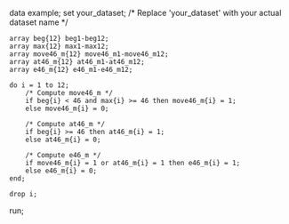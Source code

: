 data example;
    set your_dataset; /* Replace 'your_dataset' with your actual dataset name */

    array beg{12} beg1-beg12;
    array max{12} max1-max12;
    array move46_m{12} move46_m1-move46_m12;
    array at46_m{12} at46_m1-at46_m12;
    array e46_m{12} e46_m1-e46_m12;

    do i = 1 to 12;
        /* Compute move46_m */
        if beg{i} < 46 and max{i} >= 46 then move46_m{i} = 1;
        else move46_m{i} = 0;

        /* Compute at46_m */
        if beg{i} >= 46 then at46_m{i} = 1;
        else at46_m{i} = 0;

        /* Compute e46_m */
        if move46_m{i} = 1 or at46_m{i} = 1 then e46_m{i} = 1;
        else e46_m{i} = 0;
    end;

    drop i;
run;
